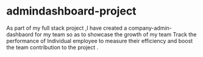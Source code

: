 # admindashboard-project
As part of my full stack project ,I have created a company-admin-dashbaord for my team so as to showcase the growth of my team
Track the performance of Individual employee to measure their efficiency and boost the team contribution to the project .
